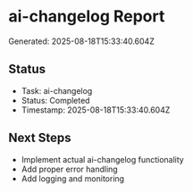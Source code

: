 # ai-changelog Report

Generated: 2025-08-18T15:33:40.604Z

## Status
- Task: ai-changelog
- Status: Completed
- Timestamp: 2025-08-18T15:33:40.604Z

## Next Steps
- Implement actual ai-changelog functionality
- Add proper error handling
- Add logging and monitoring
